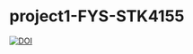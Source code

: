 # project1-FYS-STK4155

[![DOI](https://zenodo.org/badge/147923059.svg)](https://zenodo.org/badge/latestdoi/147923059)
